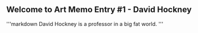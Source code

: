## Welcome to Art Memo Entry #1 - David Hockney 

'''markdown
David Hockney is a professor in a big fat world.
'''
